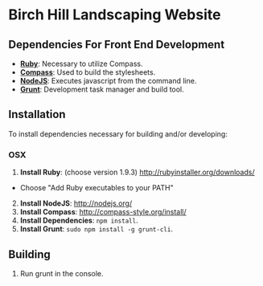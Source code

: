 Birch Hill Landscaping Website
==============

## Dependencies For Front End Development

* __[Ruby](http://www.ruby-lang.org/en/)__: Necessary to utilize Compass.
* __[Compass](http://compass-style.org)__: Used to build the stylesheets.
* __[NodeJS](http://nodejs.org/)__: Executes javascript from the command line.
* __[Grunt](http://gruntjs.com/)__: Development task manager and build tool.

## Installation

To install dependencies necessary for building and/or developing:

### OSX

1. __Install Ruby__: (choose version 1.9.3) http://rubyinstaller.org/downloads/
  * Choose "Add Ruby executables to your PATH"
2. __Install NodeJS__: http://nodejs.org/
3. __Install Compass__: http://compass-style.org/install/
4. __Install Dependencies__: `npm install`.
5. __Install Grunt__: `sudo npm install -g grunt-cli`.

## Building
1. Run grunt in the console.
